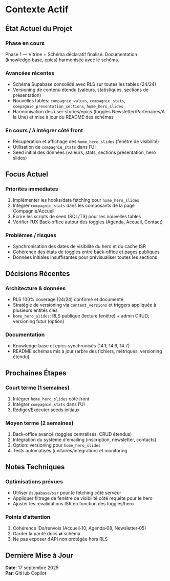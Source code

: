 # Contexte Actif

## État Actuel du Projet

### Phase en cours

Phase 1 — Vitrine + Schéma déclaratif finalisé. Documentation (knowledge‑base, epics) harmonisée avec le schéma.

### Avancées récentes

- Schéma Supabase consolidé avec RLS sur toutes les tables (24/24)
- Versioning de contenu étendu (valeurs, statistiques, sections de présentation)
- Nouvelles tables: `compagnie_values`, `compagnie_stats`, `compagnie_presentation_sections`, `home_hero_slides`
- Harmonisation des user‑stories/epics (toggles Newsletter/Partenaires/À la Une) et mise à jour du README des schémas

### En cours / à intégrer côté front

- Récupération et affichage des `home_hero_slides` (fenêtre de visibilité)
- Utilisation de `compagnie_stats` dans l’UI
- Seed initial des données (valeurs, stats, sections présentation, hero slides)

## Focus Actuel

### Priorités immédiates

1. Implémenter les hooks/data fetching pour `home_hero_slides`
2. Intégrer `compagnie_stats` dans les composants de la page Compagnie/Accueil
3. Écrire les scripts de seed (SQL/TS) pour les nouvelles tables
4. Vérifier l’UX Back‑office autour des toggles (Agenda, Accueil, Contact)

### Problèmes / risques

- Synchronisation des dates de visibilité du hero et du cache ISR
- Cohérence des états de toggles entre back‑office et pages publiques
- Données initiales insuffisantes pour prévisualiser toutes les sections

## Décisions Récentes

### Architecture & données

- RLS 100% coverage (24/24) confirmé et documenté
- Stratégie de versioning via `content_versions` et triggers appliquée à plusieurs entités clés
- `home_hero_slides`: RLS publique (lecture fenêtre) + admin CRUD; versioning futur (option)

### Documentation

- Knowledge‑base et epics synchronisés (14.1, 14.6, 14.7)
- README schémas mis à jour (arbre des fichiers, métriques, versioning étendu)

## Prochaines Étapes

### Court terme (1 semaines)

1. Intégrer `home_hero_slides` côté front
2. Intégrer `compagnie_stats` dans l’UI
3. Rédiger/Exécuter seeds initiaux

### Moyen terme (2 semaines)

1. Back‑office avancé (toggles centralisés, CRUD étendus)
2. Intégration du systeme d'emailing (inscription, newsletter, contacts)
3. Option: versioning pour `home_hero_slides`
4. Tests automatisés (unitaires/intégration) et monitoring

## Notes Techniques

### Optimisations prévues

- Utiliser `@supabase/ssr` pour le fetching côté serveur
- Appliquer filtrage de fenêtre de visibilité côté requête pour le hero
- Ajuster les revalidations ISR en fonction des toggles/hero

### Points d’attention

1. Cohérence IDs/renvois (Accueil‑10, Agenda‑08, Newsletter‑05)
2. Garder la parité docs ⇄ schéma
3. Ne pas exposer d’API non protégée hors RLS

## Dernière Mise à Jour

**Date**: 17 septembre 2025  
**Par**: GitHub Copilot
